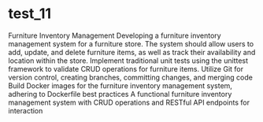 # test_11
Furniture Inventory Management
Developing a furniture inventory management system for a furniture store.
The system should allow users to add, update, and delete furniture items, as well as track their availability and location within the store.
Implement traditional unit tests using the unittest framework to validate CRUD operations for furniture items.
Utilize Git for version control, creating branches, committing changes, and merging code
Build Docker images for the furniture inventory management system, adhering to Dockerfile best practices
A functional furniture inventory management system with CRUD operations and RESTful API endpoints for interaction
